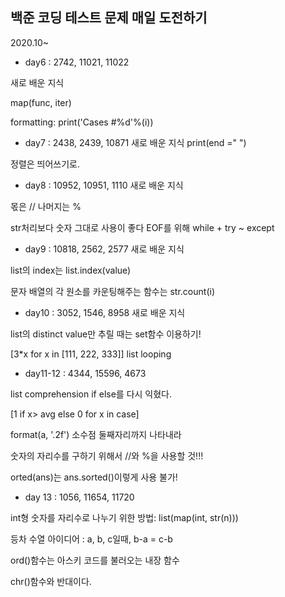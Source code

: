 ## 백준 코딩 테스트 문제 매일 도전하기
2020.10~

* day6 : 2742, 11021, 11022

새로 배운 지식

map(func, iter)

formatting: print('Cases #%d'%(i))

* day7 : 2438, 2439, 10871
새로 배운 지식
print(end =" ")

정렬은 띄어쓰기로.

* day8 : 10952, 10951, 1110
새로 배운 지식

몫은 //
나머지는 %

str처리보다 숫자 그대로 사용이 좋다 
EOF를 위해 while + try ~ except

* day9 : 10818, 2562, 2577
새로 배운 지식

list의 index는 list.index(value)

문자 배열의 각 원소를 카운팅해주는 함수는 str.count(i)

* day10 : 3052, 1546, 8958
새로 배운 지식

list의 distinct value만 추릴 때는 set함수 이용하기!

[3*x for x in [111, 222, 333]] list looping

* day11-12 : 4344, 15596, 4673

list comprehension if else를 다시 익혔다.

[1 if x> avg else 0 for x in case]

format(a, '.2f') 소수점 둘째자리까지 나타내라

숫자의 자리수를 구하기 위해서 //와 %을 사용할 것!!!

orted(ans)는 ans.sorted()이렇게 사용 불가!

* day 13 : 1056, 11654, 11720

int형 숫자를 자리수로 나누기 위한 방법: list(map(int, str(n)))

등차 수열 아이디어 : a, b, c일때, b-a = c-b

ord()함수는 아스키 코드를 불러오는 내장 함수

chr()함수와 반대이다.
